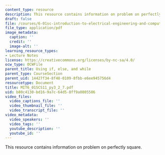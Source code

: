 ```yaml
---
content_type: resource
description: This resource contains information on problem on perfectly square.
draft: false
file: /courses/6-01sc-introduction-to-electrical-engineering-and-computer-science-i-spring-2011/b80c4130bd169a7c64d58ff9a0805586_MIT6_01SCS11_py3_2_7.pdf
file_type: application/pdf
image_metadata:
  caption: ''
  credit: ''
  image-alt: ''
learning_resource_types:
- Lecture Notes
license: https://creativecommons.org/licenses/by-nc-sa/4.0/
ocw_type: OCWFile
parent_title: Using if, else, and while
parent_type: CourseSection
parent_uid: 14427f34-8f48-0109-8fbb-e6ee945756d4
resourcetype: Document
title: MIT6_01SCS11_py3_2_7.pdf
uid: b80c4130-bd16-9a7c-64d5-8ff9a0805586
video_files:
  video_captions_file: ''
  video_thumbnail_file: ''
  video_transcript_file: ''
video_metadata:
  video_speakers: ''
  video_tags: ''
  youtube_description: ''
  youtube_id: ''
---
```

This resource contains information on problem on perfectly square.